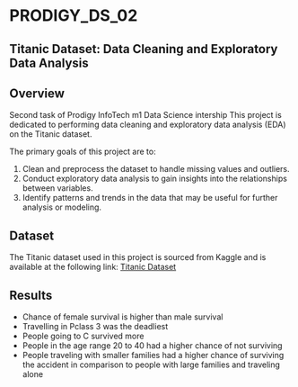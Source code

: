 # PRODIGY_DS_02

## Titanic Dataset: Data Cleaning and Exploratory Data Analysis

## Overview
Second task of Prodigy InfoTech m1 Data  Science intership
This project is dedicated to performing data cleaning and exploratory data analysis (EDA) on the Titanic dataset.


The primary goals of this project are to:

1. Clean and preprocess the dataset to handle missing values and outliers.
2. Conduct exploratory data analysis to gain insights into the relationships between variables.
3. Identify patterns and trends in the data that may be useful for further analysis or modeling.

## Dataset
The Titanic dataset used in this project is sourced from Kaggle and is available at the following link: [Titanic Dataset](https://www.kaggle.com/c/titanic/data)

## Results

*   Chance of female survival is higher than male survival
*   Travelling in Pclass 3 was the deadliest
*   People going to C survived more
*   People in the age range 20 to 40 had a higher chance of not surviving
*   People traveling with smaller families had a higher chance of surviving the accident in comparison to people with large families and traveling alone
